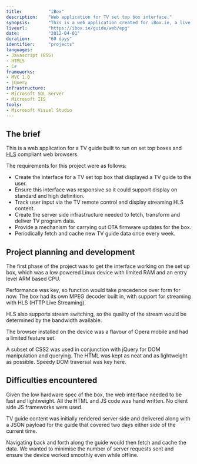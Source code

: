 ```yaml
---
title: 			"iBox"
description:	"Web application for TV set top box interface."
synopsis:		"This is a web application created for iBox.ie, a live streaming TV service provider in Ireland."
liveurl:		"https://ibox.ie/guide/web/epg"
date:			"2012-04-01"
duration:		"60 days"
identifier:		"projects"
languages: 		
- Javascript (ES5)
- HTML5
- C#
frameworks:
- MVC 1.0
- jQuery
infrastructure:
- Microsoft SQL Server
- Microsoft IIS
tools:
- Microsoft Visual Studio
---
```


## The brief
This is a web application for a TV guide built to run on set top boxes and [HLS](https://developer.apple.com/streaming/) compliant web browsers.

The requirements for this project were as follows:

- Create the interface for a TV set top box that displayed a TV guide to the user.
- Ensure this interface was responsive so it could support display on standard and high definition.
- Track user input via the TV remote control and display streaming HLS content.
- Create the server side infrastructure needed to fetch, transform and deliver TV program data.
- Provide a mechanism for carrying out OTA firmware updates for the box.
- Periodically fetch and cache new TV guide data once every week.

## Project planning and development
The first phase of the project was to get the interface working on the set up box, which was a low powered Linux device with limited RAM and an entry level ARM based CPU.

Performance was key, so function would take precedence over form for now. The box had its own MPEG decoder built in, with support for streaming with HLS (HTTP Live Streaming).

HLS also supports stream switching, so the quality of the stream would be determined by the bandwidth available.

The browser installed on the device was a flavour of Opera mobile and had a limited feature set. 

A subset of CSS2 was used in conjunction with jQuery for DOM manipulation and querying. The HTML was kept as neat and as lightweight as possible. Speedy DOM traversal was key here.

## Difficulties encountered

Given the low hardware spec of the box, the web interface needed to be fast and lightweight. All the HTML and JS code was hand written. No client side JS frameworks were used.

TV guide content was initially rendered server side and delivered along with a JSON payload for the guide that covered two days either side of the current time.

Navigating back and forth along the guide would then fetch and cache the data. We wanted to minimise the number of server requests sent and ensure the device worked smoothly even while offline.







